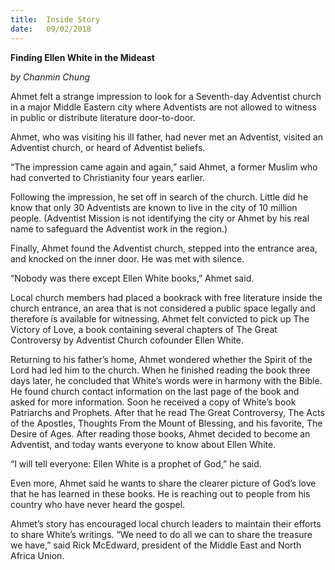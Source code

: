 ```yaml
---
title:  Inside Story
date:   09/02/2018
---
```


**Finding Ellen White in the Mideast**

*by Chanmin Chung*

Ahmet felt a strange impression to look for a Seventh-day Adventist church in a major Middle Eastern city where Adventists are not allowed to witness in public or distribute literature door-to-door.

Ahmet, who was visiting his ill father, had never met an Adventist, visited an Adventist church, or heard of Adventist beliefs.

“The impression came again and again,” said Ahmet, a former Muslim who had converted to Christianity four years earlier.

Following the impression, he set off in search of the church. Little did he know that only 30 Adventists are known to live in the city of 10 million people. (Adventist Mission is not identifying the city or Ahmet by his real name to safeguard the Adventist work in the region.)

Finally, Ahmet found the Adventist church, stepped into the entrance area, and knocked on the inner door. He was met with silence.

“Nobody was there except Ellen White books,” Ahmet said.

Local church members had placed a bookrack with free literature inside the church entrance, an area that is not considered a public space legally and therefore is available for witnessing. Ahmet felt convicted to pick up The Victory of Love, a book containing several chapters of The Great Controversy by Adventist Church cofounder Ellen White.

Returning to his father’s home, Ahmet wondered whether the Spirit of the Lord had led him to the church. When he finished reading the book three days later, he concluded that White’s words were in harmony with the Bible. He found church contact information on the last page of the book and asked for more information. Soon he received a copy of White’s book Patriarchs and Prophets. After that he read The Great Controversy, The Acts of the Apostles, Thoughts From the Mount of Blessing, and his favorite, The Desire of Ages. After reading those books, Ahmet decided to become an Adventist, and today wants everyone to know about Ellen White.

“I will tell everyone: Ellen White is a prophet of God,” he said.

Even more, Ahmet said he wants to share the clearer picture of God’s love that he has learned in these books. He is reaching out to people from his country who have never heard the gospel.

Ahmet’s story has encouraged local church leaders to maintain their efforts to share White’s writings. “We need to do all we can to share the treasure we have,” said Rick McEdward, president of the Middle East and North Africa Union.
